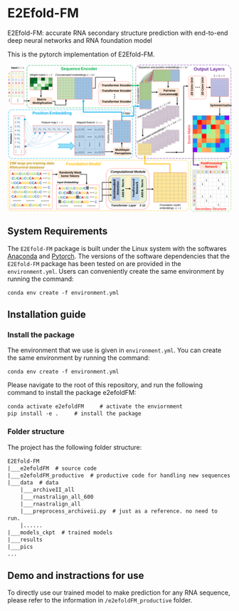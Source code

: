# E2Efold-FM 
E2Efold-FM: accurate RNA secondary structure prediction with end-to-end deep neural networks and RNA foundation model

This is the pytorch implementation of E2Efold-FM.


![Overview](./pics/E2Efold-FM_overview.svg)





## System Requirements

The `E2Efold-FM` package is built under the Linux system with the softwares [Anaconda](https://www.anaconda.com/) and [Pytorch](https://pytorch.org/). The versions of the software dependencies that the `E2Efold-FM` package has been tested on are provided in the `environment.yml`. Users can conveniently create the same environment by running the command:
```
conda env create -f environment.yml
```




## Installation guide


### Install the package
The environment that we use is given in `environment.yml`. You can create the same environment by running the command:
```
conda env create -f environment.yml
```


Please navigate to the root of this repository, and run the following command to install the package e2efoldFM:
```
conda activate e2efoldFM     # activate the enviornment
pip install -e .     # install the package
```


### Folder structure

The project has the following folder structure:

```
E2Efold-FM
|___e2efoldFM  # source code
|___e2efoldFM_productive  # productive code for handling new sequences
|___data  # data
    |___archiveII_all
    |___rnastralign_all_600
    |___rnastralign_all
    |___preprocess_archiveii.py  # just as a reference. no need to run.
    |......
|___models_ckpt  # trained models
|___results
|___pics
...
```





## Demo and instractions for use

To directly use our trained model to make prediction for any RNA sequence, please refer to the information in `/e2efoldFM_productive` folder.













